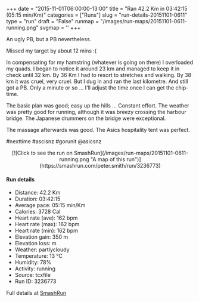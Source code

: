+++
date = "2015-11-01T06:00:00-13:00"
title = "Ran 42.2 Km in 03:42:15 (05:15 min/Km)"
categories = ["Runs"]
slug = "run-details-20151101-0611"
type = "run"
draft = "False"
runmap = "/images/run-maps/20151101-0611-running.png"
svgmap = '<polyline points="53 61, 55 60, 54 58, 57 50, 54 46, 51 45, 50 42, 46 37, 42 39, 39 33, 34 32, 29 27, 27 28, 24 24, 22 26, 19 26, 12 20, 11 20, 10 21, 10 22, 14 28, 15 29, 19 33, 19 35, 17 39, 13 44, 13 46, 10 47, 9 51, 9 55, 6 59, 3 65, 2 66, 2 69, 0 69, 0 66, 3 64, 2 67, 6 70, 11 72, 13 68, 17 66, 17 66, 14 69, 16 70, 15 73, 17 73, 19 71, 20 72, 21 71, 36 75, 44 75, 49 79, 53 80, 61 78, 65 79, 68 77, 66 73, 71 73, 73 72, 76 73, 77 75, 79 76, 81 76, 83 75, 92 78, 95 77, 97 78, 100 78, 98 78, 95 77, 91 78, 83 75, 81 76, 79 76, 77 75, 76 73, 73 72, 71 73, 66 73, 68 77, 65 79, 60 78, 58 79, 53 80, 49 79, 44 75, 36 75, 22 71, 21 71, 20 72, 19 71, 17 73, 16 74, 13 73">'
+++

An ugly PB, but a PB nevertheless. 

Missed my target by about 12 mins :( 

In compensating for my hamstring (whatever is going on there) I overloaded my quads. I began to notice it around 23 km and managed to keep it in check until 32 km. By 36 Km I had to resort to stretches and walking. By 38 km it was cruel, very cruel. But I dug in and ran the last kilometre. And still got a PB. Only a minute or so ... I'll adjust the time once I can get the chip-time. 

The basic plan was good; easy up the hills ... Constant effort. The weather was pretty good for running, although it was breezy crossing the harbour bridge. The Japanese drummers on the bridge were exceptional. 

The massage afterwards was good. The Asics hospitality tent was perfect. 

#nexttime #ascisnz #gorunit @asicsnz



<!--more-->

<center>
[![Click to see the run on SmashRun](/images/run-maps/20151101-0611-running.png "A map of this run")](https://smashrun.com/peter.smith/run/3236773)
</center>

#### Run details

* Distance: 42.2 Km
* Duration: 03:42:15
* Average pace: 05:15 min/Km
* Calories: 3728 Cal
* Heart rate (ave): 162 bpm
* Heart rate (max): 162 bpm
* Heart rate (min): 162 bpm
* Elevation gain: 350 m
* Elevation loss:  m
* Weather: partlycloudy
* Temperature: 13 &deg;C
* Humidity: 78%
* Activity: running
* Source: tcxfile
* Run ID: 3236773

Full details at [SmashRun](https://smashrun.com/peter.smith/run/3236773)